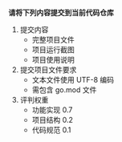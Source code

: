 **请将下列内容提交到当前代码仓库**

1.  提交内容
    *   完整项目文件
    *   项目运行截图
    *   项目使用说明
2.  提交项目文件要求
    *   文本文件使用 UTF-8 编码
    *   需包含 go.mod 文件
3.  评判权重
    *   功能实现 0.7
    *   项目结构 0.2
    *   代码规范 0.1

